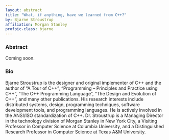 ```yaml
---
layout: abstract
title: "What, if anything, have we learned from C++?"
by: Bjarne Stroustrup
affiliation: Morgan Stanley
profpic-class: bjarne
---
```


### Abstract 

Coming soon.


### Bio

Bjarne Stroustrup is the designer and original implementer of C++ and the author of “A Tour of C++”, “Programming – Principles and Practice using C++”, “The C++ Programming Language”, “The Design and Evolution of C++”, and many other publications. His research interests include distributed systems, design, programming techniques, software development tools, and programming languages. He is actively involved in the ANSI/ISO standardization of C++. Dr. Stroustrup is a Managing Director in the technology division of Morgan Stanley in New York City, a Visiting Professor in Computer Science at Columbia University, and a Distinguished Research Professor in Computer Science at Texas A&M University.
